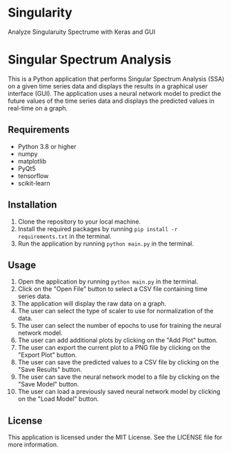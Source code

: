 # Singularity
 Analyze Singularuity Spectrume with Keras and GUI
# Singular Spectrum Analysis

This is a Python application that performs Singular Spectrum Analysis (SSA) on a given time series data and displays the results in a graphical user interface (GUI). The application uses a neural network model to predict the future values of the time series data and displays the predicted values in real-time on a graph.

## Requirements

- Python 3.8 or higher
- numpy
- matplotlib
- PyQt5
- tensorflow
- scikit-learn

## Installation

1. Clone the repository to your local machine.
2. Install the required packages by running `pip install -r requirements.txt` in the terminal.
3. Run the application by running `python main.py` in the terminal.

## Usage

1. Open the application by running `python main.py` in the terminal.
2. Click on the "Open File" button to select a CSV file containing time series data.
3. The application will display the raw data on a graph.
4. The user can select the type of scaler to use for normalization of the data.
5. The user can select the number of epochs to use for training the neural network model.
6. The user can add additional plots by clicking on the "Add Plot" button.
7. The user can export the current plot to a PNG file by clicking on the "Export Plot" button.
8. The user can save the predicted values to a CSV file by clicking on the "Save Results" button.
9. The user can save the neural network model to a file by clicking on the "Save Model" button.
10. The user can load a previously saved neural network model by clicking on the "Load Model" button.

## License

This application is licensed under the MIT License. See the LICENSE file for more information.